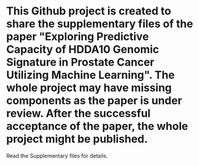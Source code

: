 # This Github project is created to share the supplementary files of the paper "Exploring Predictive Capacity of HDDA10 Genomic Signature in Prostate Cancer Utilizing Machine Learning". The whole project may have missing components as the paper is under review. After the successful acceptance of the paper, the whole project might be published. 
Read the Supplementary files for details. 
